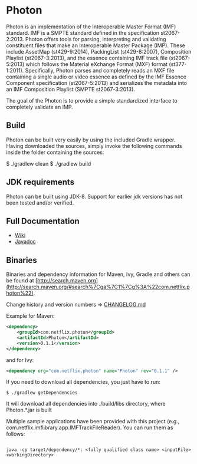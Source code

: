 # Photon

Photon is an implementation of the Interoperable Master Format (IMF) standard. IMF is a SMPTE standard defined in the
specification st2067-2:2013. Photon offers tools for parsing, interpreting and validating constituent files that make an
Interoperable Master Package (IMP). These include AssetMap (st429-9:2014), PackingList (st429-8:2007), Composition
Playlist (st2067-3:2013), and the essence containing IMF track file (st2067-5:2013) which follows the Material eXchange
Format (MXF) format (st377-1:2011). Specifically, Photon parses and completely reads an MXF file containing a single
audio or video essence as defined by the IMF Essence Component specification (st2067-5:2013) and serializes the metadata
into an IMF Composition Playlist (SMPTE st2067-3:2013).

The goal of the Photon is to provide a simple standardized interface to completely validate an IMP.

## Build

Photon can be built very easily by using the included Gradle wrapper. Having downloaded the sources, simply invoke the
following commands inside the folder containing the sources:

$ ./gradlew clean
$ ./gradlew build

## JDK requirements

Photon can be built using JDK-8. Support for earlier jdk versions has not been tested and/or verified.

## Full Documentation

- [Wiki](https://github.com/Netflix/photon/wiki)
- [Javadoc](http://netflix.github.io/photon/)

## Binaries
Binaries and dependency information for Maven, Ivy, Gradle and others can be found at [http://search.maven.org](http://search.maven.org/#search%7Cga%7C1%7Cg%3A%22com.netflix.photon%22).

Change history and version numbers => [CHANGELOG.md](https://github.com/Netflix/photon/blob/master/CHANGELOG.md)

Example for Maven:

```xml
<dependency>
    <groupId>com.netflix.photon</groupId>
    <artifactId>Photon</artifactId>
    <version>0.1.1</version>
</dependency>
```
and for Ivy:

```xml
<dependency org="com.netflix.photon" name="Photon" rev="0.1.1" />
```

If you need to download all dependencies, you just have to run:

```
$ ./gradlew getDependencies
```

It will download all dependencies into ./build/libs directory, where Photon.*.jar is built

Multiple sample applications have been provided with this project (e.g., com.netflix.imflibrary.app.IMFTrackFileReader). You can run them as follows:

```

java -cp target/dependency/*: <fully qualified class name> <inputFile> <workingDirectory>
```
